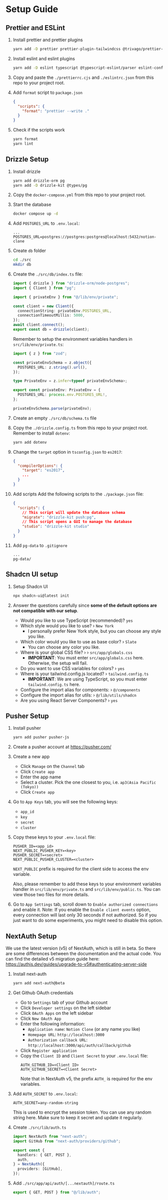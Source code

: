 # Setup Guide

## Prettier and ESLint

1. Install prettier and prettier plugins
   ```bash
   yarn add -D prettier prettier-plugin-tailwindcss @trivago/prettier-plugin-sort-imports
   ```
2. Install eslint and eslint plugins
   ```bash
   yarn add -D eslint typescript @typescript-eslint/parser eslint-config-prettier @typescript-eslint/eslint-plugin
   ```
3. Copy and paste the `./prettierrc.cjs` and `./eslintrc.json` from this repo to your project root.

4. Add `format` script to `package.json`
   ```json
   {
     "scripts": {
       "format": "prettier --write ."
     }
   }
   ```
5. Check if the scripts work
   ```bash
   yarn format
   yarn lint
   ```

## Drizzle Setup

1. Install drizzle

   ```bash
   yarn add drizzle-orm pg
   yarn add -D drizzle-kit @types/pg
   ```

2. Copy the `docker-compose.yml` from this repo to your project root.

3. Start the database

   ```bash
   docker compose up -d
   ```

4. Add `POSTGRES_URL` to `.env.local`:
   ```text
   ...
   POSTGRES_URL=postgres://postgres:postgres@localhost:5432/notion-clone
   ```
5. Create `db` folder
   ```bash
   cd ./src
   mkdir db
   ```
6. Create the `./src/db/index.ts` file:

   ```ts
   import { drizzle } from "drizzle-orm/node-postgres";
   import { Client } from "pg";

   import { privateEnv } from "@/lib/env/private";

   const client = new Client({
     connectionString: privateEnv.POSTGRES_URL,
     connectionTimeoutMillis: 5000,
   });
   await client.connect();
   export const db = drizzle(client);
   ```

   Remember to setup the environment variables handlers in `src/lib/env/private.ts`:

   ```ts
   import { z } from "zod";

   const privateEnvSchema = z.object({
     POSTGRES_URL: z.string().url(),
   });

   type PrivateEnv = z.infer<typeof privateEnvSchema>;

   export const privateEnv: PrivateEnv = {
     POSTGRES_URL: process.env.POSTGRES_URL!,
   };

   privateEnvSchema.parse(privateEnv);
   ```

7. Create an empty `./src/db/schema.ts` file

8. Copy the `./drizzle.config.ts` from this repo to your project root.
   Remember to install `dotenv`:

   ```bash
   yarn add dotenv
   ```

9. Change the `target` option in `tsconfig.json` to `es2017`:

   ```json
   {
     "compilerOptions": {
       "target": "es2017",
       ...
     }
   }
   ```

10. Add scripts
    Add the following scripts to the `./package.json` file:

    ```json
    {
      "scripts": {
        // This script will update the database schema
        "migrate": "drizzle-kit push:pg",
        // This script opens a GUI to manage the database
        "studio": "drizzle-kit studio"
      }
    }
    ```

11. Add `pg-data` to `.gitignore`
    ```text
    ...
    pg-data/
    ```

## Shadcn UI setup

1. Setup Shadcn UI
   ```bash
   npx shadcn-ui@latest init
   ```
2. Answer the questions carefully since **some of the default options are not compatible with our setup**.

   - Would you like to use TypeScript (recommended)? `yes`
   - Which style would you like to use? › `New York`
     - I personally prefer New York style, but you can choose any style you like.
   - Which color would you like to use as base color? › `Slate`
     - You can choose any color you like.
   - Where is your global CSS file? › › `src/app/globals.css`
     - **IMPORTANT**: You must enter `src/app/globals.css` here. Otherwise, the setup will fail.
   - Do you want to use CSS variables for colors? › `yes`
   - Where is your tailwind.config.js located? › `tailwind.config.ts`
     - **IMPORTANT**: We are using TypeScript, so you must enter `tailwind.config.ts` here.
   - Configure the import alias for components: › `@/components`
   - Configure the import alias for utils: › `@/lib/utils/shadcn`
   - Are you using React Server Components? › `yes`

## Pusher Setup

1.  Install pusher

    ```bash
    yarn add pusher pusher-js
    ```

2.  Create a pusher account at https://pusher.com/
3.  Create a new app

    - Click `Manage` on the `Channel` tab
    - Click `Create app`
    - Enter the app name
    - Select a cluster. Pick the one closest to you, i.e. `ap3(Asia Pacific (Tokyo))`
    - Click `Create app`

4.  Go to `App Keys` tab, you will see the following keys:
    - `app_id`
    - `key`
    - `secret`
    - `cluster`
5.  Copy these keys to your `.env.local` file:

    ```text
    PUSHER_ID=<app_id>
    NEXT_PUBLIC_PUSHER_KEY=<key>
    PUSHER_SECRET=<secret>
    NEXT_PUBLIC_PUSHER_CLUSTER=<cluster>
    ```

    `NEXT_PUBLIC` prefix is required for the client side to access the env variable.

    Also, please remember to add these keys to your environment variables handler in `src/lib/env/private.ts` and `src/lib/env/public.ts`. You can view those two files for more details.

6.  Go to `App Settings` tab, scroll down to `Enable authorized connections` and enable it.
    Note: If you enable the `Enable client events` option, every connection will last only 30 seconds if not authorized. So if you just want to do some experiments, you might need to disable this option.

## NextAuth Setup

We use the latest version (v5) of NextAuth, which is still in beta. So there are some differences between the documentation and the actual code. You can find the detailed v5 migration guide here: https://authjs.dev/guides/upgrade-to-v5#authenticating-server-side

1. Install next-auth

   ```bash
   yarn add next-auth@beta
   ```

2. Get Github OAuth credentials

   - Go to `Settings` tab of your Github account
   - Click `Developer settings` on the left sidebar
   - Click `OAuth Apps` on the left sidebar
   - Click `New OAuth App`
   - Enter the following information:
     - `Application name`: `Notion Clone` (or any name you like)
     - `Homepage URL`: `http://localhost:3000`
     - `Authorization callback URL`: `http://localhost:3000/api/auth/callback/github`
   - Click `Register application`
   - Copy the `Client ID` and `Client Secret` to your `.env.local` file:
     ```text
     AUTH_GITHUB_ID=<Client ID>
     AUTH_GITHUB_SECRET=<Client Secret>
     ```
     Note that in NextAuth v5, the prefix `AUTH_` is required for the env variables.

3. Add `AUTH_SECRET` to `.env.local`:

   ```text
   AUTH_SECRET=any-random-string
   ```

   This is used to encrypt the session token. You can use any random string here. Make sure to keep it secret and update it regularly.

4. Create `./src/lib/auth.ts`

   ```ts
   import NextAuth from "next-auth";
   import GitHub from "next-auth/providers/github";

   export const {
     handlers: { GET, POST },
     auth,
   } = NextAuth({
     providers: [GitHub],
   });
   ```

5. Add `./src/app/api/auth/[...nextauth]/route.ts`

   ```ts
   export { GET, POST } from "@/lib/auth";
   ```
